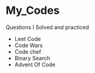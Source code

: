 # My_Codes

Questions I Solved and practiced

- Leet Code
- Code Wars
- Code chef
- Binary Search
- Advent Of Code
